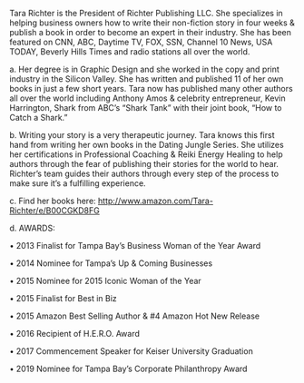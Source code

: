 Tara Richter is the President of Richter Publishing LLC. She specializes in helping business owners how to write their non-fiction story in four weeks & publish a book in order to become an expert in their industry. She has been featured on CNN, ABC, Daytime TV, FOX, SSN, Channel 10 News, USA TODAY, Beverly Hills Times and radio stations all over the world.

a. Her degree is in Graphic Design and she worked in the copy and print industry in the Silicon Valley. She has written and published 11 of her own books in just a few short years. Tara now has published many other authors all over the world including Anthony Amos & celebrity entrepreneur, Kevin Harrington, Shark from ABC’s “Shark Tank” with their joint book, “How to Catch a Shark.”

b. Writing your story is a very therapeutic journey.  Tara knows this first hand from writing her own books in the Dating Jungle Series. She utilizes her certifications in Professional Coaching & Reiki Energy Healing to help authors through the fear of publishing their stories for the world to hear. Richter’s team guides their authors through every step of the process to make sure it’s a fulfilling experience.

c. Find her books here: http://www.amazon.com/Tara-Richter/e/B00CGKD8FG

d. AWARDS:

• 2013 Finalist for Tampa Bay’s Business Woman of the Year Award

• 2014 Nominee for Tampa’s Up & Coming Businesses

• 2015 Nominee for 2015 Iconic Woman of the Year

• 2015 Finalist for Best in Biz

• 2015 Amazon Best Selling Author & #4 Amazon Hot New Release

• 2016 Recipient of H.E.R.O. Award

• 2017 Commencement Speaker for Keiser University Graduation

• 2019 Nominee for Tampa Bay’s Corporate Philanthropy  Award
